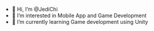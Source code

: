 - 👋 Hi, I’m @JediChi
- 👀 I’m interested in Mobile App and Game Development
- 🌱 I’m currently learning Game development using Unity

<!---
JediChi/JediChi is a ✨ special ✨ repository because its `README.md` (this file) appears on your GitHub profile.
You can click the Preview link to take a look at your changes.
--->
